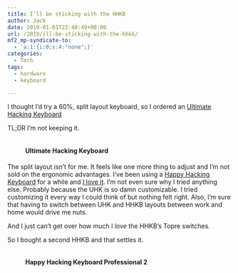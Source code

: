 ```yaml
---
title: I’ll be sticking with the HHKB
author: Jack
date: 2019-01-01T22:40:49+00:00
url: /2019/ill-be-sticking-with-the-hhkb/
mf2_mp-syndicate-to:
  - 'a:1:{i:0;s:4:"none";}'
categories:
  - Tech
tags:
  - hardware
  - keyboard

---
```

I thought I&#8217;d try a 60%, split layout keyboard, so I ordered an [Ultimate Hacking Keyboard][1]

TL;DR I&#8217;m not keeping it.

<figure>
<img src="/img/2019/IMG_1414-2.jpg" alt="" />
<figcaption><h4>Ultimate Hacking Keyboard</h4></figcaption>
</figure> 

The split layout isn&#8217;t for me. It feels like one more thing to adjust and I&#8217;m not sold on the ergonomic advantages. I&#8217;ve been using a [Happy Hacking Keyboard][2] for a while and [I love it][3]. I&#8217;m not even sure why I tried anything else. Probably because the UHK is so damn customizable. I tried customizing it every way I could think of but nothing felt right. Also, I&#8217;m sure that having to switch between UHK and HHKB layouts between work and home would drive me nuts.

And I just can&#8217;t get over how much I _love_ the HHKB&#8217;s Topre switches.

So I bought a second HHKB and that settles it.

<figure>

<img src="/img/2019/hhkbp2.jpg" alt=""  /><figcaption><h4>Happy Hacking Keyboard Professional 2</h2></figcaption>
</figure>

 [1]: https://ultimatehackingkeyboard.com/
 [2]: https://hhkeyboard.us/happyhacking/
 [3]: https://www.baty.net/2018/the-happy-hacking-keyboard-professional-2/